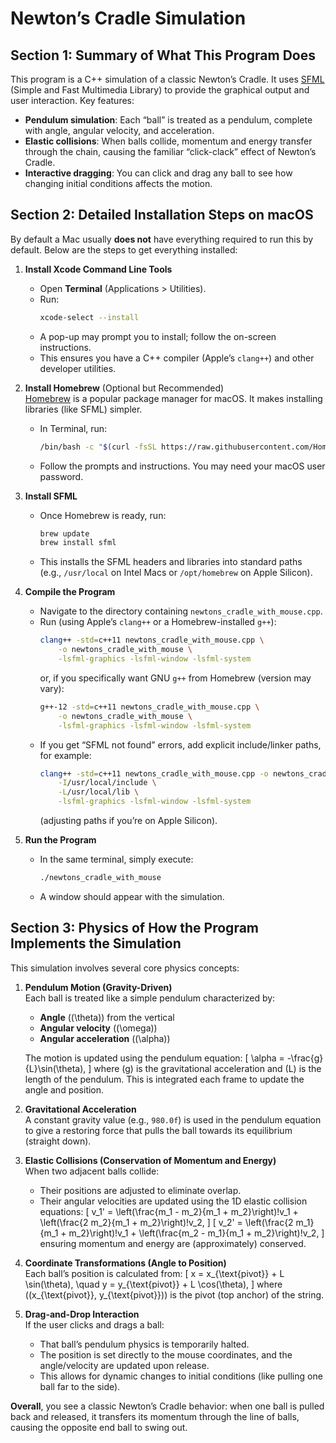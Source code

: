 # Newton’s Cradle Simulation

## Section 1: Summary of What This Program Does

This program is a C++ simulation of a classic Newton’s Cradle. It uses [SFML](https://www.sfml-dev.org/) (Simple and Fast Multimedia Library) to provide the graphical output and user interaction. Key features:

- **Pendulum simulation**: Each “ball” is treated as a pendulum, complete with angle, angular velocity, and acceleration.
- **Elastic collisions**: When balls collide, momentum and energy transfer through the chain, causing the familiar “click-clack” effect of Newton’s Cradle.
- **Interactive dragging**: You can click and drag any ball to see how changing initial conditions affects the motion.

## Section 2: Detailed Installation Steps on macOS

By default a Mac usually **does not** have everything required to run this by default. Below are the steps to get everything installed:

1. **Install Xcode Command Line Tools**  
   - Open **Terminal** (Applications > Utilities).
   - Run:
     ```bash
     xcode-select --install
     ```
   - A pop-up may prompt you to install; follow the on-screen instructions.
   - This ensures you have a C++ compiler (Apple’s `clang++`) and other developer utilities.

2. **Install Homebrew** (Optional but Recommended)  
   [Homebrew](https://brew.sh/) is a popular package manager for macOS. It makes installing libraries (like SFML) simpler.  
   - In Terminal, run:
     ```bash
     /bin/bash -c "$(curl -fsSL https://raw.githubusercontent.com/Homebrew/install/HEAD/install.sh)"
     ```
   - Follow the prompts and instructions. You may need your macOS user password.

3. **Install SFML**  
   - Once Homebrew is ready, run:
     ```bash
     brew update
     brew install sfml
     ```
   - This installs the SFML headers and libraries into standard paths (e.g., `/usr/local` on Intel Macs or `/opt/homebrew` on Apple Silicon).

4. **Compile the Program**  
   - Navigate to the directory containing `newtons_cradle_with_mouse.cpp`.
   - Run (using Apple’s `clang++` or a Homebrew-installed `g++`):
     ```bash
     clang++ -std=c++11 newtons_cradle_with_mouse.cpp \
         -o newtons_cradle_with_mouse \
         -lsfml-graphics -lsfml-window -lsfml-system
     ```
     or, if you specifically want GNU `g++` from Homebrew (version may vary):
     ```bash
     g++-12 -std=c++11 newtons_cradle_with_mouse.cpp \
         -o newtons_cradle_with_mouse \
         -lsfml-graphics -lsfml-window -lsfml-system
     ```
   - If you get “SFML not found” errors, add explicit include/linker paths, for example:
     ```bash
     clang++ -std=c++11 newtons_cradle_with_mouse.cpp -o newtons_cradle_with_mouse \
         -I/usr/local/include \
         -L/usr/local/lib \
         -lsfml-graphics -lsfml-window -lsfml-system
     ```
     (adjusting paths if you’re on Apple Silicon).

5. **Run the Program**  
   - In the same terminal, simply execute:
     ```bash
     ./newtons_cradle_with_mouse
     ```
   - A window should appear with the simulation.

## Section 3: Physics of How the Program Implements the Simulation

This simulation involves several core physics concepts:

1. **Pendulum Motion (Gravity-Driven)**  
   Each ball is treated like a simple pendulum characterized by:  
   - **Angle** (\(\theta\)) from the vertical  
   - **Angular velocity** (\(\omega\))  
   - **Angular acceleration** (\(\alpha\))  

   The motion is updated using the pendulum equation:
   \[
   \alpha = -\frac{g}{L}\sin(\theta),
   \]
   where \(g\) is the gravitational acceleration and \(L\) is the length of the pendulum. This is integrated each frame to update the angle and position.

2. **Gravitational Acceleration**  
   A constant gravity value (e.g., `980.0f`) is used in the pendulum equation to give a restoring force that pulls the ball towards its equilibrium (straight down).

3. **Elastic Collisions (Conservation of Momentum and Energy)**  
   When two adjacent balls collide:
   - Their positions are adjusted to eliminate overlap.
   - Their angular velocities are updated using the 1D elastic collision equations:
     \[
     v_1' = \left(\frac{m_1 - m_2}{m_1 + m_2}\right)\!v_1 
            + \left(\frac{2 m_2}{m_1 + m_2}\right)\!v_2,
     \]
     \[
     v_2' = \left(\frac{2 m_1}{m_1 + m_2}\right)\!v_1
            + \left(\frac{m_2 - m_1}{m_1 + m_2}\right)\!v_2,
     \]
     ensuring momentum and energy are (approximately) conserved.

4. **Coordinate Transformations (Angle to Position)**  
   Each ball’s position is calculated from:
   \[
   x = x_{\text{pivot}} + L \sin(\theta), \quad
   y = y_{\text{pivot}} + L \cos(\theta),
   \]
   where \((x_{\text{pivot}}, y_{\text{pivot}})\) is the pivot (top anchor) of the string.

5. **Drag-and-Drop Interaction**  
   If the user clicks and drags a ball:
   - That ball’s pendulum physics is temporarily halted.
   - The position is set directly to the mouse coordinates, and the angle/velocity are updated upon release.
   - This allows for dynamic changes to initial conditions (like pulling one ball far to the side).

**Overall**, you see a classic Newton’s Cradle behavior: when one ball is pulled back and released, it transfers its momentum through the line of balls, causing the opposite end ball to swing out.
